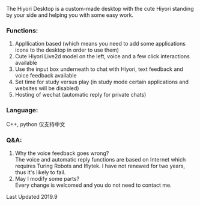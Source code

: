 The Hiyori Desktop is a custom-made desktop with the cute Hiyori standing by your side and helping you with some easy work.  
### Functions: 
1. Appllication based (which means you need to add some applications icons to the desktop in order to use them)  
2. Cute Hiyori Live2d model on the left, voice and a few click interactions available 
3. Use the input box underneath to chat with Hiyori, text feedback and voice feedback available 
4. Set time for study versus play (in study mode certain applications and websites will be disabled) 
5. Hosting of wechat (automatic reply for private chats)  

### Language: 
C++, python 
仅支持中文   

### Q&A:  
1.  Why the voice feedback goes wrong?      
    The voice and automatic reply functions are based on Internet which requires Turing Robots and Iflytek. I have not renewed for two years, thus it's likely to fail.  
2.  May I modify some parts?      
    Every change is welcomed and you do not need to contact me.  

Last Updated 2019.9
